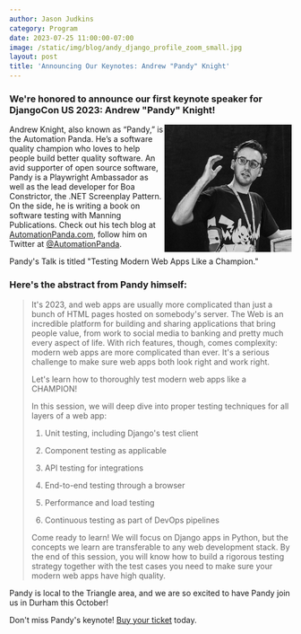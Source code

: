 ```yaml
---
author: Jason Judkins
category: Program
date: 2023-07-25 11:00:00-07:00
image: /static/img/blog/andy_django_profile_zoom_small.jpg
layout: post
title: 'Announcing Our Keynotes: Andrew "Pandy" Knight'
---
```


### We're honored to announce our first keynote speaker for DjangoCon US 2023: Andrew "Pandy" Knight!

<img src="/static/img/blog/andy_django_profile_zoom_small.jpg" alt="Photo of Andrew 'Pandy' Knight" style="width:45%; display:block; float:right;" />


Andrew Knight, also known as “Pandy,” is the Automation Panda. He’s a software quality champion who loves to help people build better quality software. An avid supporter of open source software, Pandy is a Playwright Ambassador as well as the lead developer for Boa Constrictor, the .NET Screenplay Pattern. On the side, he is writing a book on software testing with Manning Publications. Check out his tech blog at [AutomationPanda.com](https://www.automationpanda.com/), follow him on Twitter at [@AutomationPanda](https://twitter.com/AutomationPanda).

Pandy's Talk is titled "Testing Modern Web Apps Like a Champion." 

### Here's the abstract from Pandy himself:
 
> It's 2023, and web apps are usually more complicated than just a bunch of HTML pages hosted on somebody's server. The Web is an incredible platform for building and sharing applications that bring people value, from work to social media to banking and pretty much every aspect of life. With rich features, though, comes complexity: modern web apps are more complicated than ever. It's a serious challenge to make sure web apps both look right and work right.
>
> Let's learn how to thoroughly test modern web apps like a CHAMPION! 
>
> In this session, we will deep dive into proper testing techniques for all layers of a web app:
>
> 1. Unit testing, including Django's test client
>
> 2. Component testing as applicable
>
> 3. API testing for integrations
>
> 4. End-to-end testing through a browser
> 
> 5. Performance and load testing
>
> 6. Continuous testing as part of DevOps pipelines
>
>Come ready to learn! We will focus on Django apps in Python, but the concepts we learn are transferable to any web development stack. By the end of this session, you will know how to build a rigorous testing strategy together with the test cases you need to make sure your modern web apps have high quality.

Pandy is local to the Triangle area, and we are so excited to have Pandy join us in Durham this October!

Don't miss Pandy's keynote! [Buy your ticket]({{site.ticket_link}}) today.